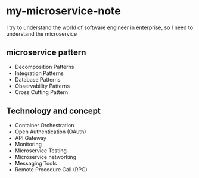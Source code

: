 # my-microservice-note
I try to understand the world of software engineer in enterprise, so I need to understand the microservice 

## microservice pattern
- Decomposition Patterns
- Integration Patterns
- Database Patterns
- Observability Patterns
- Cross Cutting Pattern

## Technology and concept
- Container Orchestration
- Open Authentication (OAuth)
- API Gateway
- Monitoring
- Microservice Testing
- Microservice networking
- Messaging Tools
- Remote Procedure Call (RPC)
